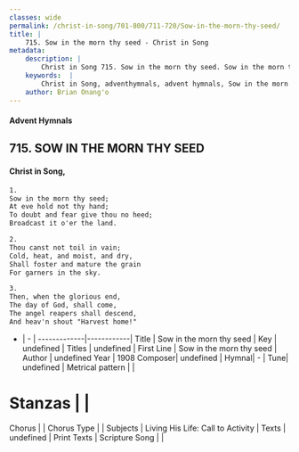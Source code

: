 ```yaml
---
classes: wide
permalink: /christ-in-song/701-800/711-720/Sow-in-the-morn-thy-seed/
title: |
    715. Sow in the morn thy seed - Christ in Song
metadata:
    description: |
        Christ in Song 715. Sow in the morn thy seed. Sow in the morn thy seed; At eve hold not thy hand; To doubt and fear give thou no heed; Broadcast it o'er the land.
    keywords:  |
        Christ in Song, adventhymnals, advent hymnals, Sow in the morn thy seed, Sow in the morn thy seed. 
    author: Brian Onang'o
---
```


#### Advent Hymnals
## 715. SOW IN THE MORN THY SEED
####  Christ in Song,

```txt
1.
Sow in the morn thy seed;
At eve hold not thy hand;
To doubt and fear give thou no heed;
Broadcast it o'er the land.

2.
Thou canst not toil in vain;
Cold, heat, and moist, and dry,
Shall foster and mature the grain
For garners in the sky.

3.
Then, when the glorious end,
The day of God, shall come,
The angel reapers shall descend,
And heav'n shout "Harvest home!"

```

- |   -  |
-------------|------------|
Title | Sow in the morn thy seed |
Key | undefined |
Titles | undefined |
First Line | Sow in the morn thy seed |
Author | undefined
Year | 1908
Composer| undefined |
Hymnal|  - |
Tune| undefined |
Metrical pattern | |
# Stanzas |  |
Chorus |  |
Chorus Type |  |
Subjects | Living His Life: Call to Activity |
Texts | undefined |
Print Texts | 
Scripture Song |  |
    
